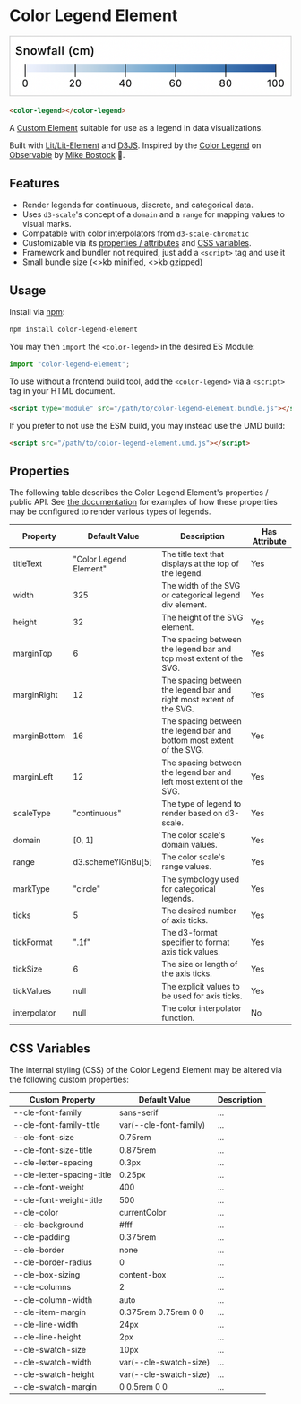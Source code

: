 # Color Legend Element

![Screenshot of color-legend-element](./docs-src/assets/color-legend-element.png)

```html
<color-legend></color-legend>
```

A [Custom Element](https://developer.mozilla.org/en-US/docs/Web/Web_Components/Using_custom_elements) suitable for use as a legend in data visualizations.

Built with [Lit/Lit-Element](https://lit.dev/) and [D3JS](https://d3js.org/). Inspired by the [Color Legend](https://observablehq.com/@d3/color-legend) on [Observable](https://observablehq.com) by [Mike Bostock](https://observablehq.com/@mbostock) 🙏.

## Features

- Render legends for continuous, discrete, and categorical data.
- Uses `d3-scale`'s concept of a `domain` and a `range` for mapping values to visual marks.
- Compatable with color interpolators from `d3-scale-chromatic`
- Customizable via its [properties / attributes](#properties) and [CSS variables](#css-variables).
- Framework and bundler not required, just add a `<script>` tag and use it
- Small bundle size (<>kb minified, <>kb gzipped)

## Usage

Install via [npm](https://www.npmjs.com/package/color-legend-element):

```bash
npm install color-legend-element
```

You may then `import` the `<color-legend>` in the desired ES Module:

```js
import "color-legend-element";
```

To use without a frontend build tool, add the `<color-legend>` via a `<script>` tag in your HTML document.

```html
<script type="module" src="/path/to/color-legend-element.bundle.js"></script>
```

If you prefer to not use the ESM build, you may instead use the UMD build:

```html
<script src="/path/to/color-legend-element.umd.js"></script>
```

## Properties

The following table describes the Color Legend Element's properties / public API. See [the documentation](https://clhenrick.github.io/color-legend-element) for examples of how these properties may be configured to render various types of legends.

| Property     | Default Value          | Description                                                           | Has Attribute |
|--------------|------------------------|-----------------------------------------------------------------------|---------------|
| titleText    | "Color Legend Element" | The title text that displays at the top of the legend.                | Yes           |
| width        | 325                    | The width of the SVG or categorical legend div element.               | Yes           |
| height       | 32                     | The height of the SVG element.                                        | Yes           |
| marginTop    | 6                      | The spacing between the legend bar and top most extent of the SVG.    | Yes           |
| marginRight  | 12                     | The spacing between the legend bar and right most extent of the SVG.  | Yes           |
| marginBottom | 16                     | The spacing between the legend bar and bottom most extent of the SVG. | Yes           |
| marginLeft   | 12                     | The spacing between the legend bar and left most extent of the SVG.   | Yes           |
| scaleType    | "continuous"           | The type of legend to render based on d3-scale.                       | Yes           |
| domain       | [0, 1]                 | The color scale's domain values.                                      | Yes           |
| range        | d3.schemeYlGnBu[5]     | The color scale's range values.                                       | Yes           |
| markType     | "circle"               | The symbology used for categorical legends.                           | Yes           |
| ticks        | 5     | The desired number of axis ticks.                                     | Yes           |
| tickFormat   | ".1f"                  | The d3-format specifier to format axis tick values.                   | Yes           |
| tickSize     | 6                      | The size or length of the axis ticks.                                 | Yes           |
| tickValues   | null                   | The explicit values to be used for axis ticks.                        | Yes           |
| interpolator | null                   | The color interpolator function.                                      | No            |

## CSS Variables

The internal styling (CSS) of the Color Legend Element may be altered via the following custom properties:

| Custom Property            | Default Value          | Description |
|----------------------------|------------------------|-------------|
| --cle-font-family          | sans-serif             | ...         |
| --cle-font-family-title    | var(--cle-font-family) | ...         |
| --cle-font-size            | 0.75rem                | ...         |
| --cle-font-size-title      | 0.875rem               | ...         |
| --cle-letter-spacing       | 0.3px                  | ...         |
| --cle-letter-spacing-title | 0.25px                 | ...         |
| --cle-font-weight          | 400                    | ...         |
| --cle-font-weight-title    | 500                    | ...         |
| --cle-color                | currentColor           | ...         |
| --cle-background           | #fff                   | ...         |
| --cle-padding              | 0.375rem               | ...         |
| --cle-border               | none                   | ...         |
| --cle-border-radius        | 0                      | ...         |
| --cle-box-sizing           | content-box            | ...         |
| --cle-columns              | 2                      | ...         |
| --cle-column-width         | auto                   | ...         |
| --cle-item-margin          | 0.375rem 0.75rem 0 0   | ...         |
| --cle-line-width           | 24px                   | ...         |
| --cle-line-height          | 2px                    | ...         |
| --cle-swatch-size          | 10px                   | ...         |
| --cle-swatch-width         | var(--cle-swatch-size) | ...         |
| --cle-swatch-height        | var(--cle-swatch-size) | ...         |
| --cle-swatch-margin        | 0 0.5rem 0 0           | ...         |